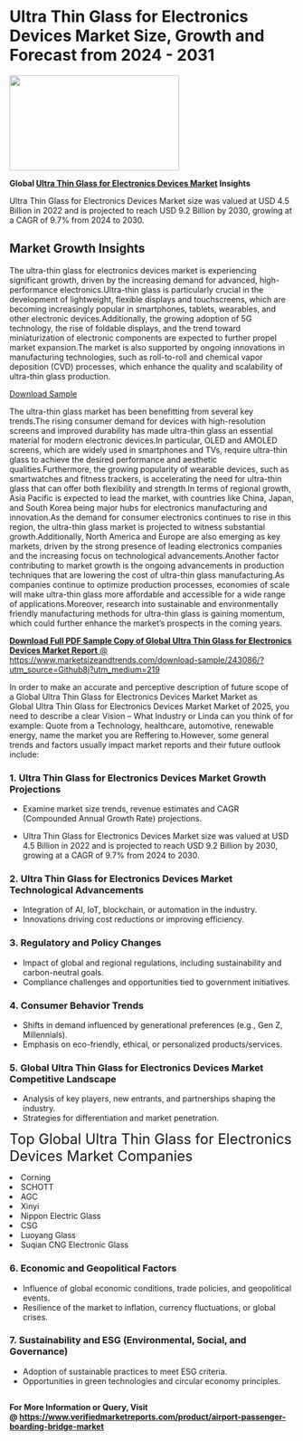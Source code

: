 <H1>Ultra Thin Glass for Electronics Devices Market Size, Growth and Forecast from 2024 - 2031</H1><img class="aligncenter size-medium wp-image-584254" src="https://thirdeyenews.in/wp-content/uploads/2024/09/Global-Market-Research-300x168.jpeg" alt="" width="300" height="168" /><p><strong>Global&nbsp;<a href="https://www.marketsizeandtrends.com/download-sample/243086/?utm_source=Github8j?utm_medium=219">Ultra Thin Glass for Electronics Devices Market</a> Insights</strong></p><p>Ultra Thin Glass for Electronics Devices Market size was valued at USD 4.5 Billion in 2022 and is projected to reach USD 9.2 Billion by 2030, growing at a CAGR of 9.7% from 2024 to 2030.</p><p><h2>Market Growth Insights</h2> <p>The ultra-thin glass for electronics devices market is experiencing significant growth, driven by the increasing demand for advanced, high-performance electronics.Ultra-thin glass is particularly crucial in the development of lightweight, flexible displays and touchscreens, which are becoming increasingly popular in smartphones, tablets, wearables, and other electronic devices.Additionally, the growing adoption of 5G technology, the rise of foldable displays, and the trend toward miniaturization of electronic components are expected to further propel market expansion.The market is also supported by ongoing innovations in manufacturing technologies, such as roll-to-roll and chemical vapor deposition (CVD) processes, which enhance the quality and scalability of ultra-thin glass production.</p> <p><a href="download-link">Download Sample</a></p> <p>The ultra-thin glass market has been benefitting from several key trends.The rising consumer demand for devices with high-resolution screens and improved durability has made ultra-thin glass an essential material for modern electronic devices.In particular, OLED and AMOLED screens, which are widely used in smartphones and TVs, require ultra-thin glass to achieve the desired performance and aesthetic qualities.Furthermore, the growing popularity of wearable devices, such as smartwatches and fitness trackers, is accelerating the need for ultra-thin glass that can offer both flexibility and strength.In terms of regional growth, Asia Pacific is expected to lead the market, with countries like China, Japan, and South Korea being major hubs for electronics manufacturing and innovation.As the demand for consumer electronics continues to rise in this region, the ultra-thin glass market is projected to witness substantial growth.Additionally, North America and Europe are also emerging as key markets, driven by the strong presence of leading electronics companies and the increasing focus on technological advancements.Another factor contributing to market growth is the ongoing advancements in production techniques that are lowering the cost of ultra-thin glass manufacturing.As companies continue to optimize production processes, economies of scale will make ultra-thin glass more affordable and accessible for a wide range of applications.Moreover, research into sustainable and environmentally friendly manufacturing methods for ultra-thin glass is gaining momentum, which could further enhance the market’s prospects in the coming years.</p> <p><a href="get-more-link"></p><p><span class=""><strong>Download Full PDF Sample Copy of Global Ultra Thin Glass for Electronics Devices Market Report</strong> @ <a href="https://www.marketsizeandtrends.com/download-sample/243086/?utm_source=Github8j?utm_medium=219" target="_blank">https://www.marketsizeandtrends.com/download-sample/243086/?utm_source=Github8j?utm_medium=219</a></span></p><p>In order to make an accurate and perceptive description of future scope of a Global&nbsp;Ultra Thin Glass for Electronics Devices Market Market as Global&nbsp;Ultra Thin Glass for Electronics Devices Market Market of 2025, you need to describe a clear Vision &ndash; What Industry or Linda can you think of for example: Quote from a Technology, healthcare, automotive, renewable energy, name the market you are Reffering to.However, some general trends and factors usually impact market reports and their future outlook include:</p><h3>1.&nbsp;<strong>Ultra Thin Glass for Electronics Devices Market Growth Projections</strong></h3><ul><li>Examine market size trends, revenue estimates and CAGR (Compounded Annual Growth Rate) projections.</li><li><p>Ultra Thin Glass for Electronics Devices Market size was valued at USD 4.5 Billion in 2022 and is projected to reach USD 9.2 Billion by 2030, growing at a CAGR of 9.7% from 2024 to 2030.</p></li></ul><h3>2.&nbsp;<strong>Ultra Thin Glass for Electronics Devices Market Technological Advancements</strong></h3><ul><li>Integration of AI, IoT, blockchain, or automation in the industry.</li><li>Innovations driving cost reductions or improving efficiency.</li></ul><h3>3.&nbsp;<strong>Regulatory and Policy Changes</strong></h3><ul><li>Impact of global and regional regulations, including sustainability and carbon-neutral goals.</li><li>Compliance challenges and opportunities tied to government initiatives.</li></ul><h3>4.&nbsp;<strong>Consumer Behavior Trends</strong></h3><ul><li>Shifts in demand influenced by generational preferences (e.g., Gen Z, Millennials).</li><li>Emphasis on eco-friendly, ethical, or personalized products/services.</li></ul><h3>5.&nbsp;<strong>Global Ultra Thin Glass for Electronics Devices Market Competitive Landscape</strong></h3><ul><li>Analysis of key players, new entrants, and partnerships shaping the industry.</li><li>Strategies for differentiation and market penetration.</li></ul><p data-pm-slice="1 1 []"><span style="color: inherit; font-family: inherit; font-size: 25px;">Top Global Ultra Thin Glass for Electronics Devices Market Companies</span></p><div class="" data-test-id=""><p><li>Corning</li><li> SCHOTT</li><li> AGC</li><li> Xinyi</li><li> Nippon Electric Glass</li><li> CSG</li><li> Luoyang Glass</li><li> Suqian CNG Electronic Glass</li></p></div><h3>6.&nbsp;<strong>Economic and Geopolitical Factors</strong></h3><ul><li>Influence of global economic conditions, trade policies, and geopolitical events.</li><li>Resilience of the market to inflation, currency fluctuations, or global crises.</li></ul><h3>7.&nbsp;<strong>Sustainability and ESG (Environmental, Social, and Governance)</strong></h3><ul><li>Adoption of sustainable practices to meet ESG criteria.</li><li>Opportunities in green technologies and circular economy principles.</li></ul><h2><strong style="font-size: 14px;">For More Information or Query, Visit @&nbsp;</strong><a style="background-color: #ffffff; font-size: 14px;" href="https://www.marketsizeandtrends.com/report/ultra-thin-glass-for-electronics-devices-market/" target="_blank">https://www.verifiedmarketreports.com/product/airport-passenger-boarding-bridge-market</a></h2>